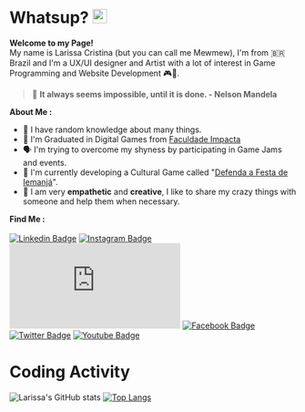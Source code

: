 <!-- Hey, I'm happy to hear that you're here. When I created my read.me profile, I used https://stackedit.io/ ,some html skills and Shields.io for icons -->

# Whatsup? <img src="https://media.giphy.com/media/hvRJCLFzcasrR4ia7z/giphy.gif" width="25px">

**Welcome to my Page!**<br>
My name is Larissa Cristina (but you can call me Mewmew), I'm from 🇧🇷 Brazil and I'm a UX/UI designer and Artist  with a lot of interest in Game Programming and Website Development 🎮👾.

> 🧠 **It always seems impossible, until it is done. - Nelson Mandela**

**About Me :**
 - 🤪 I have random knowledge about many things.
 - 👾 I'm Graduated in Digital Games from [Faculdade Impacta](https://www.impacta.edu.br/graduacoes/jogos-digitais)
 - 🗣️ I'm trying to overcome my shyness by participating in Game Jams and events.
 - 🌊 I'm currently developing a Cultural Game called "[Defenda a Festa de Iemanjá](https://linktr.ee/LulaMakeGame)".
 - 💬 I am very **empathetic** and **creative**, I like to share my crazy things with someone and help them when necessary.
 

**Find Me :** <br></br>
[
![Linkedin Badge](https://img.shields.io/badge/LinkedIn-7159c1?style=for-the-badge&logo=linkedin&logoColor=white&link=[thing]https://www.linkedin.com/in/mewmewdevart/)](https://www.linkedin.com/in/mewmewdevart/)	[![Instagram Badge](https://img.shields.io/badge/Instagram-7159c1?style=for-the-badge&logo=instagram&logoColor=white&link=https://www.instagram.com/mewmewdevart/)](https://www.instagram.com/mewmewdevart/) [![Instagram Badge](https://img.shields.io/badge/Gmail-7159c1?style=for-the-badge&logo=gmail&logoColor=white&link=[thing]mailto:mewmewdevart@gmail.com)](mailto:mewmewdevart@gmail.com)	[![Facebook Badge](https://img.shields.io/badge/Facebook-7159c1?style=for-the-badge&logo=facebook&logoColor=white&link=https://https://www.facebook.com/mewmewdevart)](https://www.facebook.com/mewmewdevart)	[![Twitter Badge](https://img.shields.io/badge/Twitter-7159c1?style=for-the-badge&logo=twitter&logoColor=white&link=https://twitter.com/mewmewdevart)](https://twitter.com/mewmewdevart)	[![Youtube Badge](https://img.shields.io/badge/Youtube-7159c1?style=for-the-badge&logo=youtube&logoColor=white&link=https://www.youtube.com/channel/UCSRY6VsQGofH-4y1o-iPtYg)](https://www.youtube.com/channel/UCSRY6VsQGofH-4y1o-iPtYg)

# Coding Activity 

![Larissa's GitHub stats](https://github-readme-stats.vercel.app/api?username=mewmewdevart&show_icons=true&theme=jolly) [![Top Langs](https://github-readme-stats.vercel.app/api/top-langs/?username=mewmewdevart&layout=compact&theme=jolly)](https://github.com/mewmewdevart/github-readme-stats)

